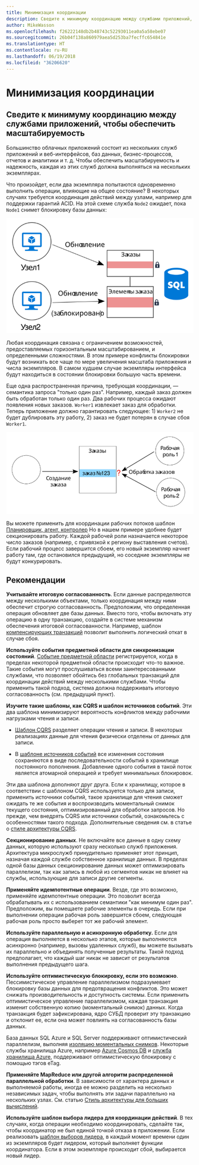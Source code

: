 ```yaml
---
title: Минимизация координации
description: Сведите к минимуму координацию между службами приложений, чтобы обеспечить масштабируемость
author: MikeWasson
ms.openlocfilehash: f26222148db2b48743c52293011ea0a5a58ebe07
ms.sourcegitcommit: 26b04f138a860979aea5d253ba7fecffc654841e
ms.translationtype: HT
ms.contentlocale: ru-RU
ms.lasthandoff: 06/19/2018
ms.locfileid: "36206620"
---
```

# <a name="minimize-coordination"></a>Минимизация координации 

## <a name="minimize-coordination-between-application-services-to-achieve-scalability"></a>Сведите к минимуму координацию между службами приложений, чтобы обеспечить масштабируемость

Большинство облачных приложений состоит из нескольких служб приложений и веб-интерфейсов, баз данных, бизнес-процессов, отчетов и аналитики и т. д. Чтобы обеспечить масштабируемость и надежность, каждая из этих служб должна выполняться на нескольких экземплярах. 

Что произойдет, если два экземпляра попытаются одновременно выполнить операции, влияющие на общее состояние? В некоторых случаях требуется координация действий между узлами, например для поддержки гарантий ACID. На этой схеме служба `Node2` ожидает, пока `Node1` снимет блокировку базы данных:

![](./images/database-lock.svg)

Любая координация связана с ограничением возможностей, предоставляемых горизонтальным масштабированием, и определенными сложностями. В этом примере конфликты блокировки будут возникать все чаще по мере увеличения масштаба приложения и числа экземпляров. В самом худшем случае экземпляры интерфейса будут находиться в состоянии блокировки большую часть времени.

Еще одна распространенная причина, требующая координации, — семантика запроса "только один раз". Например, каждый заказ должен быть обработан только один раз. Два рабочих процесса ожидают появления новых заказов. `Worker1` извлекает заказ для обработки. Теперь приложение должно гарантировать следующее: 1) `Worker2` не будет дублировать эту работу, 2) заказ не будет потерян в случае сбоя `Worker1`.

![](./images/coordination.svg)

Вы можете применить для координации рабочих потоков шаблон [Планировщик, агент, контролер][sas-pattern] Но в нашем примере удобнее будет секционировать работу. Каждой рабочей роли назначается некоторое число заказов (например, с привязкой к региону выставления счетов). Если рабочий процесс завершится сбоем, его новый экземпляр начнет работу там, где остановился предыдущий, но соседние экземпляры не будут конкурировать.

## <a name="recommendations"></a>Рекомендации

**Учитывайте итоговую согласованность**. Если данные распределяются между несколькими объектами, только координация между ними обеспечит строгую согласованность. Предположим, что определенная операция обновляет две базы данных. Вместо того, чтобы включать эту операцию в одну транзакцию, создайте в системе механизм обеспечения итоговой согласованности. Например, шаблон [компенсирующих транзакций][compensating-transaction] позволит выполнить логический откат в случае сбоя.

**Используйте события предметной области для синхронизации состояний**. [Событие предметной области][domain-event] регистрируется, когда в пределах некоторой предметной области происходит что-то важное. Такие события могут прослушиваться всеми заинтересованными службами, что позволяет обойтись без глобальных транзакций для координации действий между несколькими службами. Чтобы применить такой подход, система должна поддерживать итоговую согласованность (см. предыдущий пункт). 

**Изучите такие шаблоны, как CQRS и шаблон источников событий**. Эти два шаблона минимизируют вероятность конфликтов между рабочими нагрузками чтения и записи. 

- [Шаблон CQRS][cqrs-pattern] разделяет операции чтения и записи. В некоторых реализациях данные для чтения физически отделены от данных для записи. 

- В [шаблоне источников событий][event-sourcing] все изменения состояния сохраняются в виде последовательности событий в хранилище постоянного пополнения. Добавление одного события в такой поток является атомарной операцией и требует минимальных блокировок. 

Эти два шаблона дополняют друг друга. Если к хранилищу, которое в соответствии с шаблоном CQRS используется только для записи, применить источники событий, такое хранилище для чтения сможет ожидать те же события и воспроизводить моментальный снимок текущего состояния, оптимизированный для обработки запросов. Но прежде, чем внедрять CQRS или источники событий, ознакомьтесь с особенностями такого подхода. Дополнительные сведения см. в статье о [стиле архитектуры CQRS][cqrs-style].

**Секционирование данных**.  Не включайте все данные в одну схему данных, которую используют сразу несколько служб приложения. Архитектура микрослужб принудительно применяет этот принцип, назначая каждой службе собственное хранилище данных. В пределах одной базы данных секционирование данных может оптимизировать параллелизм, так как запись в любой из сегментов никак не влияет на службы, использующие для записи другие сегменты.

**Применяйте идемпотентные операции**. Везде, где это возможно, применяйте идемпотентные операции. Это позволит всегда обрабатывать их с использованием семантики "как минимум один раз". Предположим, вы помещаете рабочие элементы в очередь. Если при выполнении операции рабочая роль завершится сбоем, следующая рабочая роль просто выберет тот же рабочий элемент.

**Используйте параллельную и асинхронную обработку.** Если для операция выполняется в несколько этапов, которые выполняются асинхронно (например, вызовы удаленных служб), вы можете вызывать их параллельно и объединять полученные результаты. Такой подход предполагает, что каждый шаг никак не зависит от результатов выполнения предыдущего шага.   

**Используйте оптимистическую блокировку, если это возможно**. Пессимистическое управление параллелизмом подразумевает блокировку базы данных для предотвращения конфликтов. Это может снижать производительность и доступность системы. Если применить оптимистическое управление параллелизмом, каждая транзакция изменит собственную копию (моментальный снимок) данных. Когда транзакция будет зафиксирована, ядро СУБД проверит эту транзакцию и отклонит ее, если она может повлиять на согласованность базы данных. 

База данных SQL Azure и SQL Server поддерживают оптимистический параллелизм, выполняя [изоляцию моментальных снимков][sql-snapshot-isolation]. Некоторые службы хранилища Azure, например [Azure Cosmos DB][cosmosdb-faq] и [служба хранилища Azure][storage-concurrency], поддерживают оптимистическую блокировку с помощью тэгов eTag.

**Применяйте MapReduce или другой алгоритм распределенной параллельной обработки**. В зависимости от характера данных и выполняемой работы, иногда ее можно разделить на несколько независимых задач, чтобы выполнять эти задачи параллельно на нескольких узлах. См. статью [Стиль архитектуры для больших вычислений][big-compute].

**Используйте шаблон выбора лидера для координации действий**. В тех случаях, когда операции необходимо координировать, сделайте так, чтобы координатор не был единой точкой отказа в приложении. Если реализовать [шаблон выборов лидера][leader-election], в каждый момент времени один из экземпляров будет лидером, который выполняет функции координатора. Если в этом экземпляре происходит сбой, выбирается новый лидер. 
 

<!-- links -->

[big-compute]: ../architecture-styles/big-compute.md
[compensating-transaction]: ../../patterns/compensating-transaction.md
[cqrs-style]: ../architecture-styles/cqrs.md
[cqrs-pattern]: ../../patterns/cqrs.md
[cosmosdb-faq]: /azure/cosmos-db/faq
[domain-event]: https://martinfowler.com/eaaDev/DomainEvent.html
[event-sourcing]: ../../patterns/event-sourcing.md
[leader-election]: ../../patterns/leader-election.md
[sas-pattern]: ../../patterns/scheduler-agent-supervisor.md
[sql-snapshot-isolation]: /sql/t-sql/statements/set-transaction-isolation-level-transact-sql
[storage-concurrency]: https://azure.microsoft.com/blog/managing-concurrency-in-microsoft-azure-storage-2/